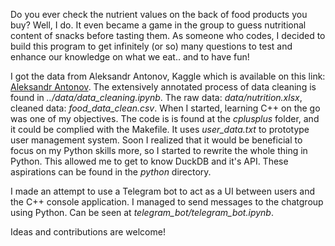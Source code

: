Do you ever check the nutrient values on the back of food products you buy? Well, I do. It even became a game in the group to guess nutritional content of snacks before tasting them. As someone who codes, I decided to build this program to get infinitely (or so) many questions to test and enhance our knowledge on what we eat.. and to have fun!

I got the data from Aleksandr Antonov, Kaggle which is available on this link: [Aleksandr Antonov](https://www.kaggle.com/datasets/trolukovich/nutritional-values-for-common-foods-and-products). The extensively annotated process of data cleaning is found in *../data/data_cleaning.ipynb*. The raw data: *data/nutrition.xlsx*, cleaned data: *food_data_clean.csv*. When I started, learning C++ on the go was one of my objectives. The code is is found at the *cplusplus* folder, and it could be complied with the Makefile. It uses *user_data.txt* to prototype user management system. Soon I realized that it would be beneficial to focus on my Python skills more, so I started to rewrite the whole thing in Python. This allowed me to get to know DuckDB and it's API. These aspirations can be found in the *python* directory. 

I made an attempt to use a Telegram bot to act as a UI between users and the C++ console application. I managed to send messages to the chatgroup using Python. Can be seen at *telegram_bot/telegram_bot.ipynb*.

Ideas and contributions are welcome!
